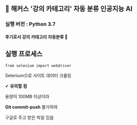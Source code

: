## 📘 **해커스 '강의 카테고리' 자동 분류 인공지능 AI**

### 실행 버전 : Python 3.7

#### 후기로서 강의 카테고리 자동분류 💖



## 실행 프로세스

    from selenium import webdriver


Selenium으로 사이트 데이터 크롤링




✔ **유의할 점** 

용량이 100MB 이상이라


**Git commit-push** 불가하여


구글로 주고 받은 파일 있음


